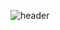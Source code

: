 

![header](https://capsule-render.vercel.app/api?type=waving&color=gradient&height=275&section=header&text=Hi%20there%20%E2%98%AD&fontSize=90&desc=Welcome%20to%20my%20Basement&descAlign=50&descAlignY=60)


